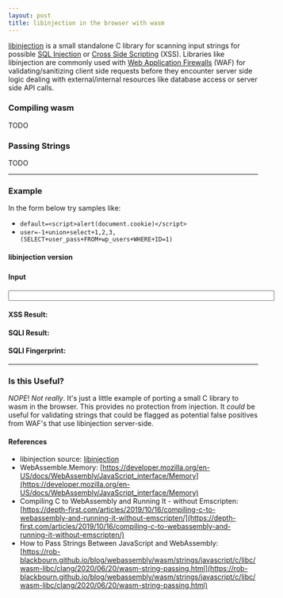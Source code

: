 ```yaml
---
layout: post
title: libinjection in the browser with wasm
---
```


[libinjection](https://github.com/libinjection/libinjection) is a small standalone C library for scanning input strings for possible [SQL Injection](https://en.wikipedia.org/wiki/SQL_injection) or [Cross Side Scripting](https://en.wikipedia.org/wiki/Cross-site_scripting) (XSS).  Libraries like libinjection are commonly used with [Web Application Firewalls](https://en.wikipedia.org/wiki/Web_application_firewall) (WAF) for validating/sanitizing client side requests before they encounter server side logic dealing with external/internal resources like database access or server side API calls.


### Compiling wasm

TODO


### Passing Strings

TODO

---

### Example

In the form below try samples like:

- `default=<script>alert(document.cookie)</script>`
- `user=-1+union+select+1,2,3,(SELECT+user_pass+FROM+wp_users+WHERE+ID=1)`

#### libinjection version
<div>
<h3><span id="version_field"></span></h3>
</div>

#### Input
</div>
<input id="form_field" size="64" type="text" onKeyPress="testOnKeyPress()" onKeyUp="testOnKeyPress()">
</div>

<div>
<h4>XSS Result:       <span id="xss_show_result"></span></h4>
<h4>SQLI Result:      <span id="sqli_show_result"></span></h4>
<h4>SQLI Fingerprint: <span id="sqli_show_fingerprint"></span></h4>
</div>


<script>
// ---------------------------------------------------------
// create shared memory
// ---------------------------------------------------------
const gMemory = new WebAssembly.Memory({
  initial: 1024,
  maximum: 4096,
  shared: true,
});
// ---------------------------------------------------------
// import wasm
// ---------------------------------------------------------
let gWasm;
const importObject = {imports: {}};
(async () => {
  const response = await fetch("{{site.url}}/dat/blog/2023_2_26_Libinjection_Wasm/libinjection.wasm");
  const buffer = await response.arrayBuffer();
  gWasm = await WebAssembly.instantiate(buffer);
  display_version();
})();
// ---------------------------------------------------------
// convert from string
// ---------------------------------------------------------
function convertFromString(string) {
  const encoder = new TextEncoder();
  const bytes = encoder.encode(string)
  const buffer = new Uint8Array(gWasm.instance.exports.memory.buffer, gMemory, bytes.byteLength + 1)
  buffer.set(bytes);
  return buffer
}
// ---------------------------------------------------------
// create empty buffer
// ---------------------------------------------------------
function createBuffer(length) {
  const buffer = new Uint8Array(gWasm.instance.exports.memory.buffer, gMemory, length+1)
  return buffer
}
// ---------------------------------------------------------
// key press
// ---------------------------------------------------------
function testOnKeyPress() {
    let buffer = null;
    try {
      fingerprint = createBuffer(8);
      buffer = convertFromString(document.getElementById("form_field").value);
      // ---------------------------------------------------
      // xss test
      // ---------------------------------------------------
      xssVal = gWasm.instance.exports.libinjection_xss(buffer.byteOffset, buffer.length);
      xssField = document.getElementById("xss_show_result");
      if (xssVal) {
        xssField.innerText = "INJECTION";
        xssField.style.color = "red";
      }
      else {
        xssField.innerText = "OK";
        xssField.style.color = "green";
      }
      // ---------------------------------------------------
      // sqli test
      // ---------------------------------------------------
      sqliVal = gWasm.instance.exports.libinjection_sqli(buffer.byteOffset, buffer.length, fingerprint.byteOffset);
      sqliField = document.getElementById("sqli_show_result");
      sqliFingerPrint = document.getElementById("sqli_show_fingerprint");
      if (sqliVal) {
        sqliField.innerText = "INJECTION";
        sqliField.style.color = "red";
        sqliFingerPrint.innerText = fingerprint;
        sqliFingerPrint.style.color = "red";
      }
      else {
        sqliField.innerText = "OK";
        sqliField.style.color = "green";
        sqliFingerPrint.innerText = "NONE";
        sqliFingerPrint.style.color = "green";
      }
    } finally {
      delete buffer;
      delete fingerprint;
    }
}
// ---------------------------------------------------------
// display version
// ---------------------------------------------------------
function display_version() {
  var l_str = new Int8Array(
    gWasm.instance.exports.memory.buffer,
    gWasm.instance.exports.libinjection_version(),
    gWasm.instance.exports.libinjection_version_len()
  )
  let l_version = String.fromCharCode.apply(null, l_str);
  var versionField = document.getElementById("version_field");
  versionField.innerText = l_version;
  versionField.style.color = "blue";
};
</script>

---

### Is this Useful?

_NOPE_!  _Not really_.  It's just a little example of porting a small C library to wasm in the browser.  This provides no protection from injection.  It _could_ be useful for validating strings that could be flagged as potential false positives from WAF's that use libinjection server-side.


#### References
- libinjection source: [libinjection](https://github.com/libinjection/libinjection)
- WebAssemble.Memory: [https://developer.mozilla.org/en-US/docs/WebAssembly/JavaScript_interface/Memory](https://developer.mozilla.org/en-US/docs/WebAssembly/JavaScript_interface/Memory)
- Compiling C to WebAssembly and Running It - without Emscripten: [https://depth-first.com/articles/2019/10/16/compiling-c-to-webassembly-and-running-it-without-emscripten/](https://depth-first.com/articles/2019/10/16/compiling-c-to-webassembly-and-running-it-without-emscripten/)
- How to Pass Strings Between JavaScript and WebAssembly: [https://rob-blackbourn.github.io/blog/webassembly/wasm/strings/javascript/c/libc/wasm-libc/clang/2020/06/20/wasm-string-passing.html](https://rob-blackbourn.github.io/blog/webassembly/wasm/strings/javascript/c/libc/wasm-libc/clang/2020/06/20/wasm-string-passing.html)

